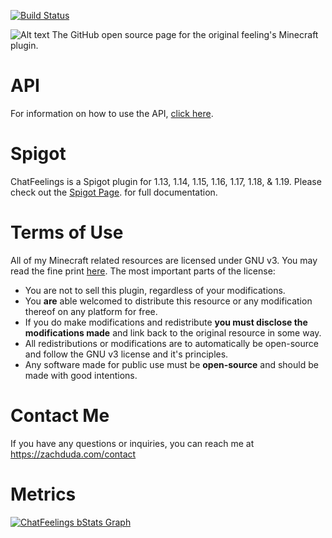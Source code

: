 [![Build Status](https://app.travis-ci.com/zachduda/ChatFeelings.svg?branch=master)](https://app.travis-ci.com/zachduda/ChatFeelings)

![Alt text](Images/chatfeelingsbanner.png?raw=true "ChatFeelings Banner")
The GitHub open source page for the original feeling's Minecraft plugin.

# API
For information on how to use the API, [click here](https://www.spigotmc.org/wiki/chatfeelings-api/).

# Spigot
ChatFeelings is a Spigot plugin for 1.13, 1.14, 1.15, 1.16, 1.17, 1.18, & 1.19. Please check out the [Spigot Page](https://www.spigotmc.org/resources/chatfeelings.12987/). for full documentation.

# Terms of Use
All of my Minecraft related resources are licensed under GNU v3. You may read the fine print [here](https://github.com/zachduda/ChatFeelings/blob/master/LICENSE).
The most important parts of the license:
- You are not to sell this plugin, regardless of your modifications.
- You **are** able welcomed to distribute this resource or any modification thereof on any platform for free.
- If you do make modifications and redistribute **you must disclose the modifications made** and link back to the original resource in some way.
- All redistributions or modifications are to automatically be open-source and follow the GNU v3 license and it's principles.
- Any software made for public use must be **open-source** and should be made with good intentions.

# Contact Me
If you have any questions or inquiries, you can reach me at https://zachduda.com/contact



# Metrics
[![ChatFeelings bStats Graph](https://bstats.org/signatures/bukkit/ChatFeelings.svg)](https://bstats.org/plugin/bukkit/ChatFeelings/1376)
